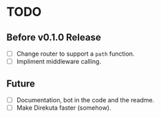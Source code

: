 # TODO

## Before v0.1.0 Release
 - [ ] Change router to support a `path` function.
 - [ ] Impliment middleware calling.

## Future
  - [ ] Documentation, bot in the code and the readme.
  - [ ] Make Direkuta faster (somehow).